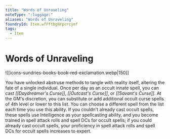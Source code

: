 ```yaml
---
title: "Words of Unraveling"
noteType: ":luggage:"
aliases: "Words of Unraveling"
foundryId: Item.wfFftbgNYpcrcymf
tags:
  - Item
---
```


# Words of Unraveling
![[icons-sundries-books-book-red-exclamation.webp|150]]

You have unlocked abstruse methods to tangle with reality itself, altering the fate of a single individual. Once per day as an occult innate spell, you can cast _[[Daydreamer's Curse]]_, _[[Outcast's Curse]]_, or _[[Savant's Curse]]_. At the GM's discretion, you can substitute or add additional occult curse spells of 4th level or lower to this list. You can choose a different spell from the list each time you use this ability. If you couldn't already cast occult spells, these spells use Intelligence as your spellcasting ability, and you become trained in spell attack rolls and spell DCs for occult spells; if you could already cast occult spells, your proficiency in spell attack rolls and spell DCs for occult spells increases to expert.
